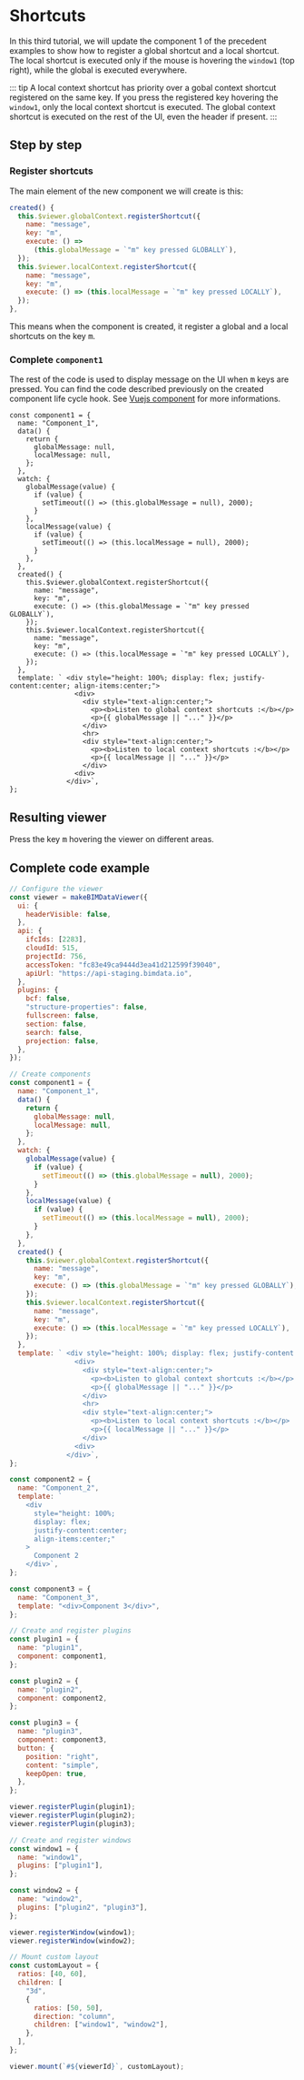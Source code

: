 # Shortcuts

In this third tutorial, we will update the component 1 of the precedent examples to show how to register a global shortcut and a local shortcut. The local shortcut is executed only if the mouse is hovering the `window1` (top right), while the global is executed everywhere.

::: tip
A local context shortcut has priority over a gobal context shortcut registered on the same key. If you press the registered key hovering the `window1`, only the local context shortcut is executed. The global context shortcut is executed on the rest of the UI, even the header if present.
:::

## Step by step

### Register shortcuts

The main element of the new component we will create is this:
```javascript
created() {
  this.$viewer.globalContext.registerShortcut({
    name: "message",
    key: "m",
    execute: () =>
      (this.globalMessage = `"m" key pressed GLOBALLY`),
  });
  this.$viewer.localContext.registerShortcut({
    name: "message",
    key: "m",
    execute: () => (this.localMessage = `"m" key pressed LOCALLY`),
  });
},
```

This means when the component is created, it register a global and a local shortcuts on the key <kbd>m</kbd>.

### Complete `component1`

The rest of the code is used to display message on the UI when <kbd>m</kbd> keys are pressed. You can find the code described previously on the created component life cycle hook. See [Vuejs component](https://vuejs.org/v2/guide/components.html) for more informations.

```javascript{21-32}
const component1 = {
  name: "Component_1",
  data() {
    return {
      globalMessage: null,
      localMessage: null,
    };
  },
  watch: {
    globalMessage(value) {
      if (value) {
        setTimeout(() => (this.globalMessage = null), 2000);
      }
    },
    localMessage(value) {
      if (value) {
        setTimeout(() => (this.localMessage = null), 2000);
      }
    },
  },
  created() {
    this.$viewer.globalContext.registerShortcut({
      name: "message",
      key: "m",
      execute: () => (this.globalMessage = `"m" key pressed GLOBALLY`),
    });
    this.$viewer.localContext.registerShortcut({
      name: "message",
      key: "m",
      execute: () => (this.localMessage = `"m" key pressed LOCALLY`),
    });
  },
  template: ` <div style="height: 100%; display: flex; justify-content:center; align-items:center;">
                <div>
                  <div style="text-align:center;">
                    <p><b>Listen to global context shortcuts :</b></p>
                    <p>{{ globalMessage || "..." }}</p>
                  </div>
                  <hr>
                  <div style="text-align:center;">
                    <p><b>Listen to local context shortcuts :</b></p>
                    <p>{{ localMessage || "..." }}</p>
                  </div>
                <div>
              </div>`,
};
```

## Resulting viewer

Press the key <kbd>m</kbd> hovering the viewer on different areas.

<ClientOnly>
  <BIMDataViewer config="shortcuts"/>
</ClientOnly>

## Complete code example

```javascript {24-69}
// Configure the viewer
const viewer = makeBIMDataViewer({
  ui: {
    headerVisible: false,
  },
  api: {
    ifcIds: [2283],
    cloudId: 515,
    projectId: 756,
    accessToken: "fc83e49ca9444d3ea41d212599f39040",
    apiUrl: "https://api-staging.bimdata.io",
  },
  plugins: {
    bcf: false,
    "structure-properties": false,
    fullscreen: false,
    section: false,
    search: false,
    projection: false,
  },
});

// Create components
const component1 = {
  name: "Component_1",
  data() {
    return {
      globalMessage: null,
      localMessage: null,
    };
  },
  watch: {
    globalMessage(value) {
      if (value) {
        setTimeout(() => (this.globalMessage = null), 2000);
      }
    },
    localMessage(value) {
      if (value) {
        setTimeout(() => (this.localMessage = null), 2000);
      }
    },
  },
  created() {
    this.$viewer.globalContext.registerShortcut({
      name: "message",
      key: "m",
      execute: () => (this.globalMessage = `"m" key pressed GLOBALLY`),
    });
    this.$viewer.localContext.registerShortcut({
      name: "message",
      key: "m",
      execute: () => (this.localMessage = `"m" key pressed LOCALLY`),
    });
  },
  template: ` <div style="height: 100%; display: flex; justify-content:center; align-items:center;">
                <div>
                  <div style="text-align:center;">
                    <p><b>Listen to global context shortcuts :</b></p>
                    <p>{{ globalMessage || "..." }}</p>
                  </div>
                  <hr>
                  <div style="text-align:center;">
                    <p><b>Listen to local context shortcuts :</b></p>
                    <p>{{ localMessage || "..." }}</p>
                  </div>
                <div>
              </div>`,
};

const component2 = {
  name: "Component_2",
  template: `
    <div
      style="height: 100%;
      display: flex;
      justify-content:center;
      align-items:center;"
    >
      Component 2
    </div>`,
};

const component3 = {
  name: "Component_3",
  template: "<div>Component 3</div>",
};

// Create and register plugins
const plugin1 = {
  name: "plugin1",
  component: component1,
};

const plugin2 = {
  name: "plugin2",
  component: component2,
};

const plugin3 = {
  name: "plugin3",
  component: component3,
  button: {
    position: "right",
    content: "simple",
    keepOpen: true,
  },
};

viewer.registerPlugin(plugin1);
viewer.registerPlugin(plugin2);
viewer.registerPlugin(plugin3);

// Create and register windows
const window1 = {
  name: "window1",
  plugins: ["plugin1"],
};

const window2 = {
  name: "window2",
  plugins: ["plugin2", "plugin3"],
};

viewer.registerWindow(window1);
viewer.registerWindow(window2);

// Mount custom layout
const customLayout = {
  ratios: [40, 60],
  children: [
    "3d",
    {
      ratios: [50, 50],
      direction: "column",
      children: ["window1", "window2"],
    },
  ],
};

viewer.mount(`#${viewerId}`, customLayout);
```

